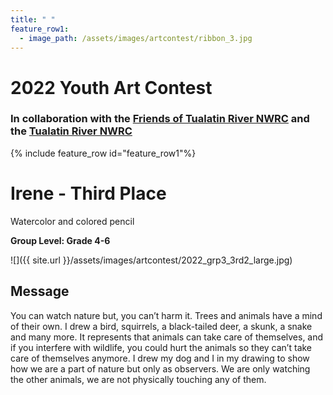 ```yaml
---
title: " "
feature_row1:
  - image_path: /assets/images/artcontest/ribbon_3.jpg
---
```


# 2022 Youth Art Contest

### In collaboration with the [Friends of Tualatin River NWRC](https://fotr.wildapricot.org/) and the [Tualatin River NWRC](https://www.fws.gov/refuge/Tualatin_River/)

{% include feature_row id="feature_row1"%}

# Irene - Third Place  
Watercolor and colored pencil  

**Group Level: Grade 4-6**  

![]({{ site.url }}/assets/images/artcontest/2022_grp3_3rd2_large.jpg)

## Message

You can watch nature but, you can’t harm it. Trees and animals have a mind of their own. I drew a bird, squirrels, a black-tailed deer, a skunk, a snake and many more. It represents that  animals can take care of themselves, and if you interfere with wildlife, you could hurt the animals so they can’t take care of themselves anymore. I drew my dog and I in my drawing to show how we are a part of nature but only as observers. We are only watching the other animals, we are not physically touching any of them.
